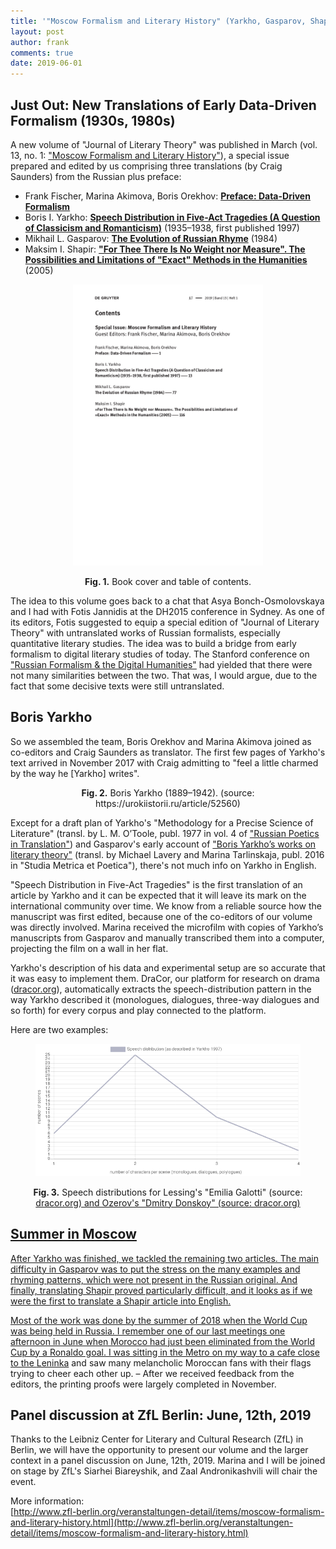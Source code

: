 ```yaml
---
title: '"Moscow Formalism and Literary History" (Yarkho, Gasparov, Shapir)'
layout: post
author: frank
comments: true
date: 2019-06-01
---
```


## Just Out: New Translations of Early Data-Driven Formalism (1930s, 1980s)

A new volume of "Journal of Literary Theory" was published in March (vol. 13, no. 1: ["Moscow Formalism and Literary History"](https://www.degruyter.com/view/j/jlt.2019.13.issue-1/issue-files/jlt.2019.13.issue-1.xml)), a special issue prepared and edited by us comprising three translations (by Craig Saunders) from the Russian plus preface:

* Frank Fischer, Marina Akimova, Boris Orekhov: [**Preface: Data-Driven Formalism**](https://doi.org/10.1515/jlt-2019-0001)
* Boris I. Yarkho: [**Speech Distribution in Five-Act Tragedies (A Question of Classicism and Romanticism)**](https://doi.org/10.1515/jlt-2019-0002) (1935–1938, first published 1997)
* Mikhail L. Gasparov: [**The Evolution of Russian Rhyme**](https://doi.org/10.1515/jlt-2019-0003) (1984)
* Maksim I. Shapir: [**"For Thee There Is No Weight nor Measure". The Possibilities and Limitations of "Exact" Methods in the Humanities**](https://doi.org/10.1515/jlt-2019-0004) (2005)

<figure style="text-align:center;>
<img src="/images/moscow-formalism/moscow-formalism-cover.jpg" alt="Figure 1a" style="height:450px;" />
<img src="/images/moscow-formalism/moscow-formalism-cover-toc.png" alt="Figure 1b" style="height:450px;" />
</figure>
<center><b>Fig. 1.</b> Book cover and table of contents.</center>

The idea to this volume goes back to a chat that Asya Bonch-Osmolovskaya and I had with Fotis Jannidis at the DH2015 conference in Sydney. As one of its editors, Fotis suggested to equip a special edition of "Journal of Literary Theory" with untranslated works of Russian formalists, especially quantitative literary studies. The idea was to build a bridge from early formalism to digital literary studies of today. The Stanford conference on ["Russian Formalism & the Digital Humanities"](https://digitalhumanities.stanford.edu/russian-formalism-digital-humanities) had yielded that there were not many similarities between the two. That was, I would argue, due to the fact that some decisive texts were still untranslated.

## Boris Yarkho

So we assembled the team, Boris Orekhov and Marina Akimova joined as co-editors and Craig Saunders as translator. The first few pages of Yarkho's text arrived in November 2017 with Craig admitting to "feel a little charmed by the way he [Yarkho] writes".

<figure style="text-align:center;>
  <img src="/images/moscow-formalism/moscow-formalism-yarkho.jpg" alt="Figure 2" style="width:450px;" />
</figure>
<center><b>Fig. 2.</b> Boris Yarkho (1889–1942). (source: https://urokiistorii.ru/article/52560)</center>

Except for a draft plan of Yarkho's "Methodology for a Precise Science of Literature" (transl. by L. M. O’Toole, publ. 1977 in vol. 4 of ["Russian Poetics in Translation"](https://weltliteratur.net/russian-poetics-in-translation/)) and Gasparov's early account of ["Boris Yarkho’s works on literary theory"](https://doi.org/10.12697/smp.2016.3.2.05) (transl. by Michael Lavery and Marina Tarlinskaja, publ. 2016 in "Studia Metrica et Poetica"), there's not much info on Yarkho in English.

"Speech Distribution in Five-Act Tragedies" is the first translation of an article by Yarkho and it can be expected that it will leave its mark on the international community over time. We know from a reliable source how the manuscript was first edited, because one of the co-editors of our volume was directly involved. Marina received the microfilm with copies of Yarkho’s manuscripts from Gasparov and manually transcribed them into a computer, projecting the film on a wall in her flat.

Yarkho's description of his data and experimental setup are so accurate that it was easy to implement them. DraCor, our platform for research on drama ([dracor.org](https://dracor.org/)), automatically extracts the speech-distribution pattern in the way Yarkho described it (monologues, dialogues, three-way dialogues and so forth) for every corpus and play connected to the platform.

Here are two examples:

<figure style="text-align:center;>
  <img src="/images/moscow-formalism/speech-distribution-lessing-emilia-galotti.png" alt="Figure 3a" style="width:440px;" />
  <img src="/images/moscow-formalism/speech-distribution-lessing-emilia-galotti.png" alt="Figure 3b" style="width:440px;" />
</figure>
<center><b>Fig. 3.</b> Speech distributions for Lessing's "Emilia Galotti" (source: <a href="https://dracor.org/ger/lessing-emilia-galotti#speech">dracor.org) and Ozerov's "Dmitry Donskoy" (source: <a href="https://dracor.org/rus/ozerov-dmitrij-donskoj#speech">dracor.org)</center>

## Summer in Moscow

After Yarkho was finished, we tackled the remaining two articles. The main difficulty in Gasparov was to put the stress on the many examples and rhyming patterns, which were not present in the Russian original. And finally, translating Shapir proved particularly difficult, and it looks as if we were the first to translate a Shapir article into English.

Most of the work was done by the summer of 2018 when the World Cup was being held in Russia. I remember one of our last meetings one afternoon in June when Morocco had just been eliminated from the World Cup by a Ronaldo goal. I was sitting in the Metro on my way to a cafe close to the [Leninka](https://en.wikipedia.org/wiki/Russian_State_Library) and saw many melancholic Moroccan fans with their flags trying to cheer each other up. – After we received feedback from the editors, the printing proofs were largely completed in November.

## Panel discussion at ZfL Berlin: June, 12th, 2019

Thanks to the Leibniz Center for Literary and Cultural Research (ZfL) in Berlin, we will have the opportunity to present our volume and the larger context in a panel discussion on June, 12th, 2019. Marina and I will be joined on stage by ZfL's Siarhei Biareyshik, and Zaal Andronikashvili will chair the event.

More information:<br />
[http://www.zfl-berlin.org/veranstaltungen-detail/items/moscow-formalism-and-literary-history.html](http://www.zfl-berlin.org/veranstaltungen-detail/items/moscow-formalism-and-literary-history.html)
